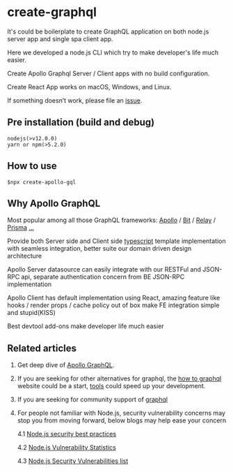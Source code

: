 # create-graphql

It's could be boilerplate to create GraphQL application on both node.js server app and single spa client app.

Here we developed a node.js CLI which try to make developer's life much easier.

Create Apollo Graphql Server / Client apps with no build configuration.

Create React App works on macOS, Windows, and Linux.

If something doesn’t work, please file an [issue](https://github.com/Charlang/create-apollo-graphql/issues/new).

## Pre installation (build and debug)

    nodejs(>v12.0.0)
    yarn or npm(>5.2.0)

## How to use

    $npx create-apollo-gql

## Why Apollo GraphQL

Most popular among all those GraphQL frameworks: [Apollo](https://www.apollographql.com) / [Bit](https://github.com/teambit/bit) / [Relay](https://github.com/graphql/graphql-relay-js) / [Prisma](https://www.prisma.io/with-graphql/) [...](https://blog.bitsrc.io/13-graphql-tools-and-libraries-you-should-know-in-2019-e4b9005f6fc2)

Provide both Server side and Client side [typescript](https://www.typescriptlang.org/docs/handbook/jsx.html) template implementation with seamless integration, better suite our domain driven design architecture

Apollo Server datasource can easily integrate with our RESTFul and JSON-RPC api, separate authentication concern from BE JSON-RPC implementation

Apollo Client has default implementation using React, amazing feature like hooks / render props / cache policy out of box make FE integration simple and stupid(KISS)

Best devtool add-ons make developer life much easier

## Related articles

1. Get deep dive of [Apollo GraphQL](https://www.apollographql.com/docs/).

2. If you are seeking for other alternatives for graphql, the [how to graphql](https://www.howtographql.com/) website could be a start, [tools](https://blog.bitsrc.io/13-graphql-tools-and-libraries-you-should-know-in-2019-e4b9005f6fc2) could speed up your development.

3. If you are seeking for community support of [graphql](https://graphql.github.io/)

4. For people not familiar with Node.js, security vulnerability concerns may stop you from moving forward, below blogs may help ease your concern

    4.1 [Node.js security best practices](https://medium.com/@nodepractices/were-under-attack-23-node-js-security-best-practices-e33c146cb87d)

    4.2 [Node.js Vulnerability Statistics](https://www.cvedetails.com/product/30764/Nodejs-Node.js.html?vendor_id=12113)

    4.3 [Node.js Security Vulnerabilities list](https://www.cvedetails.com/vulnerability-list.php?vendor_id=12113&product_id=&version_id=&page=1&hasexp=0&opdos=0&opec=0&opov=0&opcsrf=0&opgpriv=0&opsqli=0&opxss=0&opdirt=0&opmemc=0&ophttprs=0&opbyp=0&opfileinc=0&opginf=0&cvssscoremin=0&cvssscoremax=0&year=0&month=0&cweid=0&order=1&trc=53&sha=94bc04a83d9407dd349a4f1d7130e3451335037d)
